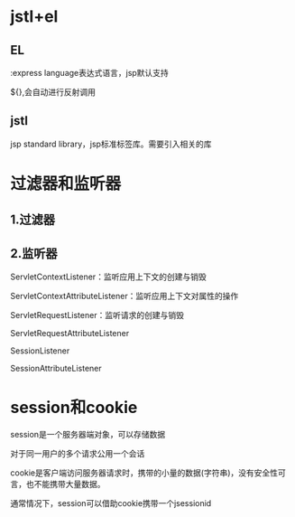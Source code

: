 # jstl+el

## EL

:express language表达式语言，jsp默认支持

${},会自动进行反射调用



## jstl

jsp standard library，jsp标准标签库。需要引入相关的库

# 过滤器和监听器

## 1.过滤器

## 2.监听器









ServletContextListener：监听应用上下文的创建与销毁

ServletContextAttributeListener：监听应用上下文对属性的操作



ServletRequestListener：监听请求的创建与销毁

ServletRequestAttributeListener





SessionListener

SessionAttributeListener







# session和cookie

session是一个服务器端对象，可以存储数据

对于同一用户的多个请求公用一个会话



cookie是客户端访问服务器请求时，携带的小量的数据(字符串)，没有安全性可言，也不能携带大量数据。

通常情况下，session可以借助cookie携带一个jsessionid



